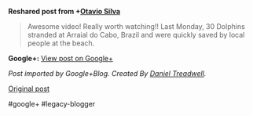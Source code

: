 <!--
date: '2012-03-07'
published: true
slug: 2012-03-awesome-video-really-worth-watching
time_to_read: 5
title: 'Awesome video! Really worth watching!! Last Monday, 30 Dolphins

  stranded at Arraial...'
-->

  
  
**Reshared post from +[Otavio Silva](https://plus.google.com/108924716885656829095)**  
> Awesome video! Really worth watching!! Last Monday, 30 Dolphins stranded at Arraial do Cabo, Brazil and were quickly saved by local people at the beach.

**Google+:** [View post on Google+](https://plus.google.com/103392016560023386646/posts/EhhbWRF1Kon)

  
  
*Post imported by Google+Blog. Created By [Daniel Treadwell](http://minimali.se/).*

[Original post](https://ysfk.blogspot.com/2012/03/awesome-video-really-worth-watching.html)

#google+ #legacy-blogger 